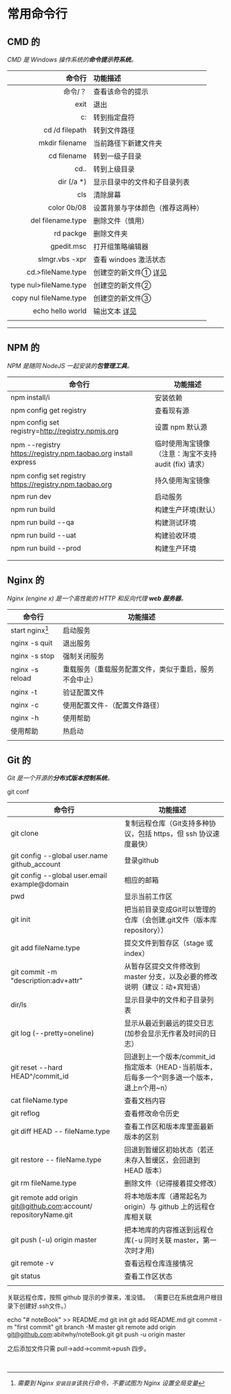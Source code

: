 # 常用命令行

## CMD 的

*CMD 是 Windows 操作系统的**命令提示符系统**。*

|                 命令行 | 功能描述                                                     |
| ---------------------: | :----------------------------------------------------------- |
|                命令/？ | 查看该命令的提示                                             |
|                   exit | 退出                                                         |
|                     c: | 转到指定盘符                                                 |
|         cd /d filepath | 转到文件路径                                                 |
|         mkdir filename | 当前路径下新建文件夹                                         |
|            cd filename | 转到一级子目录                                               |
|                   cd.. | 转到上级目录                                                 |
|             dir (/a *) | 显示目录中的文件和子目录列表                                 |
|                    cls | 清除屏幕                                                     |
|            color 0b/08 | 设置背景与字体颜色（推荐这两种）                             |
|      del filename.type | 删除文件（慎用）                                             |
|              rd packge | 删除文件夹                                                   |
|             gpedit.msc | 打开组策略编辑器                                             |
|         slmgr.vbs -xpr | 查看 windoes 激活状态                                        |
|      cd.>fileName.type | 创建空的新文件① [详见](https://www.cnblogs.com/2833824328love/p/7591410.html) |
| type nul>fileName.type | 创建空的新文件②                                              |
| copy nul fileName.type | 创建空的新文件③                                              |
|       echo hello world | 输出文本 [详见](http://www.zsythink.net/archives/96/)        |
|                        |                                                              |

***

##  NPM 的	

*NPM 是随同 NodeJS 一起安装的**包管理工具**。*

| 命令行                                                       | 功能描述                                              |
| ------------------------------------------------------------ | ----------------------------------------------------- |
| npm install/i                                                | 安装依赖                                              |
| npm config get registry                                      | 查看现有源                                            |
| npm config set registry=http://registry.npmjs.org            | 设置 npm 默认源                                       |
| npm --registry https://registry.npm.taobao.org install express | 临时使用淘宝镜像（注意：淘宝不支持 audit (fix) 请求） |
| npm config set registry https://registry.npm.taobao.org      | 持久使用淘宝镜像                                      |
| npm run dev                                                  | 启动服务                                              |
| npm run build                                                | 构建生产环境(默认）                                   |
| npm run build --qa                                           | 构建测试环境                                          |
| npm run build --uat                                          | 构建验收环境                                          |
| npm run build --prod                                         | 构建生产环境                                          |
|                                                              |                                                       |
|                                                              |                                                       |



## Nginx 的 	

*Nginx (engine x) 是一个高性能的 HTTP 和反向代理 **web 服务器**。*

| 命令行          | 功能描述                                               |
| --------------- | ------------------------------------------------------ |
| start nginx[^*] | 启动服务                                               |
| nginx -s quit   | 退出服务                                               |
| nginx -s stop   | 强制关闭服务                                           |
| nginx -s reload | 重载服务（重载服务配置文件，类似于重启，服务不会中止） |
| nginx -t        | 验证配置文件                                           |
| nginx -c        | 使用配置文件-（配置文件路径）                          |
| nginx -h        | 使用帮助                                               |
| 使用帮助        | 热启动                                                 |
|                 |                                                        |


[^*]: *需要到 Nginx `安装目录`该执行命令，不要试图为 Nginx 设置全局变量*



## Git 的 

*Git 是一个开源的**分布式版本控制系统**。*

git conf

| 命令行                                                       | 功能描述                                                     |
| ------------------------------------------------------------ | ------------------------------------------------------------ |
| git clone                                                    | 复制远程仓库（Git支持多种协议，包括 https，但 ssh 协议速度最快） |
| git config --global user.name github_account                 | 登录github                                                   |
| git config --global user.email example@domain                | 相应的邮箱                                                   |
| pwd                                                          | 显示当前工作区                                               |
| git init                                                     | 把当前目录变成Git可以管理的仓库（会创建.git文件（版本库 repository）） |
| git add fileName.type                                        | 提交文件到暂存区（stage 或 index）                           |
| git commit -m "description:adv+attr"                         | 从暂存区提交文件修改到 master 分支，以及必要的修改说明（建议：动+宾短语） |
| dir/ls                                                       | 显示目录中的文件和子目录列表                                 |
| git log (--pretty=oneline)                                   | 显示从最近到最远的提交日志(加参会显示无作者及时间的日志）    |
| git reset --hard HEAD^/commit_id                             | 回退到上一个版本/commit_id指定版本（HEAD-当前版本，后每多一个^则多退一个版本，退上n个用~n） |
| cat fileName.type                                            | 查看文档内容                                                 |
| git reflog                                                   | 查看修改命令历史                                             |
| git diff HEAD -- fileName.type                               | 查看工作区和版本库里面最新版本的区别                         |
| git restore -- fileName.type                                 | 回退到暂缓区初始状态（若还未存入暂缓区，会回退到 HEAD 版本） |
| git rm fileName.type                                         | 删除文件（记得接着提交修改）                                 |
| git remote add origin git@github.com:account/ repositoryName.git | 将本地版本库（通常起名为origin）与 github 上的远程仓库相关联 |
| git push (-u) origin master                                  | 把本地库的内容推送到远程仓库(-u 同时关联 master，第一次时才用) |
| git remote -v                                                | 查看远程仓库连接情况                                         |
| git status                                                   | 查看工作区状态                                               |
|                                                              |                                                              |

关联远程仓库，按照 github 提示的步骤来，准没错。
（需要已在系统盘用户根目录下创建好.ssh文件。）

echo "# noteBook" >> README.md
git init
git add README.md
git commit -m "first commit"
git branch -M master
git remote add origin git@github.com:abitwhy/noteBook.git
git push -u origin master

之后添加文件只需 pull->add->commit->push 四步。               


​				